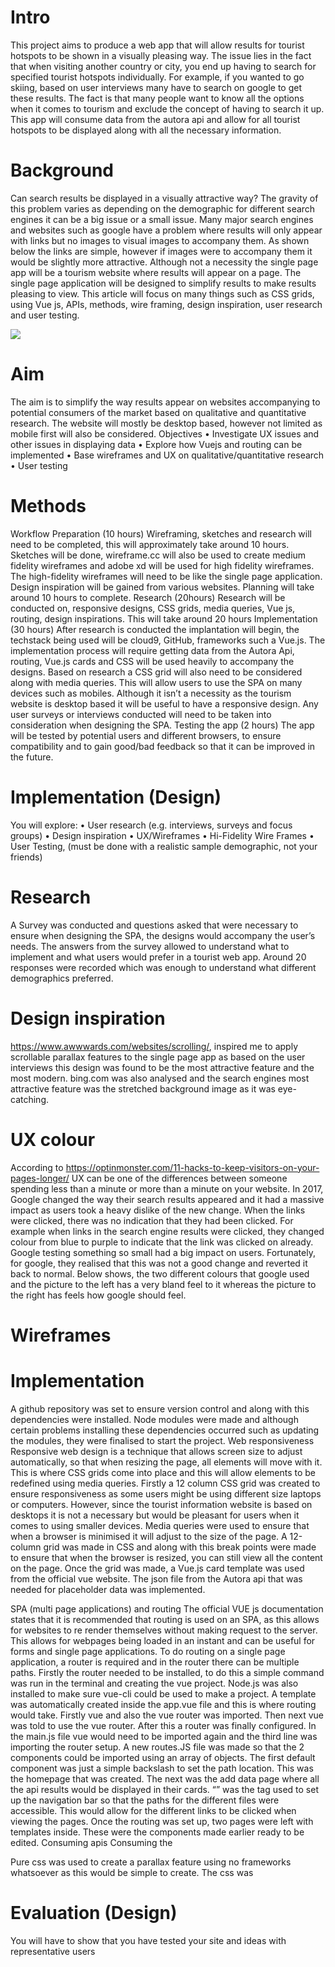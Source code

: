# Intro 
This project aims to produce a web app that will allow results for tourist hotspots to be shown in a visually pleasing way. The issue lies in the fact that when visiting another country or city, you end up having to search for specified tourist hotspots individually. For example, if you wanted to go skiing, based on user interviews many have to search on google to get these results. The fact is that many people want to know all the options when it comes to tourism and exclude the concept of having to search it up. This app will consume data from the autora api and allow for all tourist hotspots to be displayed along with all the necessary information. 

# Background 
Can search results be displayed in a visually attractive way? The gravity of this problem varies as depending on the demographic for different search engines it can be a big issue or a small issue. Many major search engines and websites such as google have a problem where results will only appear with links but no images to visual images to accompany them. As shown below the links are simple, however if images were to accompany them it would be slightly more attractive. Although not a necessity the single page app will be a tourism website where results will appear on a page. The single page application will be designed to simplify results to make results pleasing to view.  This article will focus on many things such as CSS grids, using Vue js, APIs, methods, wire framing, design inspiration, user research and user testing.  


![](image.png)

# Aim 
The aim is to simplify the way results appear on websites accompanying to potential consumers of the market based on qualitative and quantitative research. The website will mostly be desktop based, however not limited as mobile first will also be considered. 
Objectives 
•	Investigate UX issues and other issues in displaying data 
•	Explore how Vuejs and routing can be implemented
•	Base wireframes and UX on qualitative/quantitative research
•	User testing 

# Methods
Workflow
Preparation (10 hours)
Wireframing, sketches and research will need to be completed, this will approximately take around 10 hours. Sketches will be done, wireframe.cc will also be used to create medium fidelity wireframes and adobe xd will be used for high fidelity wireframes. The high-fidelity wireframes will need to be like the single page application. Design inspiration will be gained from various websites. Planning will take around 10 hours to complete. 
Research (20hours) 
Research will be conducted on, responsive designs, CSS grids, media queries, Vue js, routing, design inspirations. This will take around 20 hours 
Implementation (30 hours)
After research is conducted the implantation will begin, the techstack being used will be cloud9, GitHub, frameworks such a Vue.js. The implementation process will require getting data from the Autora Api, routing, Vue.js cards and CSS will be used heavily to accompany the designs. Based on research a CSS grid will also need to be considered along with media queries. This will allow users to use the SPA on many devices such as mobiles. Although it isn’t a necessity as the tourism website is desktop based it will be useful to have a responsive design. Any user surveys or interviews conducted will need to be taken into consideration when designing the SPA. 
Testing the app (2 hours)
The app will be tested by potential users and different browsers, to ensure compatibility and to gain good/bad feedback so that it can be improved in the future. 


# Implementation (Design)
You will explore:
•	User research (e.g. interviews, surveys and focus groups)
•	Design inspiration
•	UX/Wireframes
•	Hi-Fidelity Wire Frames
•	User Testing, (must be done with a realistic sample demographic, not your friends)


# Research 
A Survey was conducted and questions asked that were necessary to ensure when designing the SPA, the designs would accompany the user’s needs. The answers from the survey allowed to understand what to implement and what users would prefer in a tourist web app. Around 20 responses were recorded which was enough to understand what different demographics preferred. 









































# Design inspiration
https://www.awwwards.com/websites/scrolling/, inspired me to apply scrollable parallax features to the single page app as based on the user interviews this design was found to be the most attractive feature and the most modern. bing.com was also  analysed and the search engines most attractive feature was the stretched background image as it was eye-catching. 

 

# UX colour
According to https://optinmonster.com/11-hacks-to-keep-visitors-on-your-pages-longer/ UX can be one of the differences between someone spending less than a minute or more than a minute on your website. In 2017, Google changed the way their search results appeared and it had a massive impact as users took a heavy dislike of the new change. When the links were clicked, there was no indication that they had been clicked. For example when links in the search engine results were clicked, they changed colour from blue to purple to indicate that the link was clicked on already. Google testing something so small had a big impact on users. Fortunately, for google, they realised that this was not a good change and reverted it back to normal. Below shows, the two different colours that google used and the picture to the left has a very bland feel to it whereas the picture to the right has feels how google should feel.



# Wireframes











# Implementation 
A github repository was set to ensure version control and along with this dependencies were installed. Node modules were made and although certain problems installing these dependencies occurred such as updating the modules, they were finalised to start the project. 
Web responsiveness 
Responsive web design is a technique that allows screen size to adjust automatically, so that when resizing the page, all elements will move with it. This is where CSS grids come into place and this will allow elements to be redefined using media queries. Firstly a 12 column CSS grid was created to ensure responsiveness as some users might be using different size laptops or computers.  However, since the tourist information website is based on desktops it is not a necessary but would be pleasant for users when it comes to using smaller devices. Media queries were used to ensure that when a browser is minimised it will adjust to the size of the page. A 12-column grid was made in CSS and along with this break points were made to ensure that when the browser is resized, you can still view all the content on the page. 
Once the grid was made, a Vue.js card template was used from the official vue website. The json file from the Autora api that was needed for placeholder data was implemented. 

SPA (multi page applications) and routing
The official VUE js documentation states that it is recommended that routing is used on an SPA, as this allows for websites to re render themselves without making request to the server. This allows for webpages being loaded in an instant and can be useful for forms and single page applications. 
To do routing on a single page application, a router is required and in the router there can be multiple paths.
Firstly the router needed to be installed, to do this a simple command was run in the terminal and creating the vue project. Node.js was also installed to make sure vue-cli could be used to make a project. A template was automatically created inside the app.vue file and this is where routing would take. Firstly vue and also the vue router was imported. Then next vue was told to use the vue router. After this a router was finally configured. In the main.js file vue would need to be imported again and the third line was importing the router setup. 
A new routes.JS file was made so that the 2 components could be imported using an array of objects. The first default component was just a simple backslash to set the path location. This was the homepage that was created. The next was the add data page where all the api results would be displayed in their cards. 
“<router-link :to="'/'">”  was the tag used to set up the navigation bar so that the paths for the different files were accessible. This would allow for the different links to be clicked when viewing the pages. Once the routing was set up, two pages were left with templates inside. These were the components made earlier ready to be edited. 
Consuming apis
Consuming the 

Pure css was used to create a parallax feature using no frameworks whatsoever as this would be simple to create. The css was 














# Evaluation (Design)
You will have to show that you have tested your site and ideas with representative users

